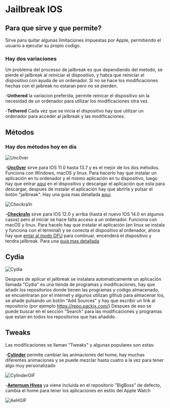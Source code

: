 # Jailbreak IOS

## Para que sirve y que permite?
Sirve para quitar algunas limitaciones impuestas por Apple, permitiendo el usuario a ejecutar su propio codigo.

### Hay dos variaciones
Un problema del processo de jailbreak es que dependiendo del metodo, se pierde el jailbreak al reiniciar el dispositivo, y habra que reiniciar el dispositivo con ayuda de un ordenador. Si no se hace los modificaciones hechas con el jaibreak no estaran pero no se pierden.

-**Unthered** la variacion preferida, permite reinicar el dispositivo sin la necesidad de un ordenador para utilizar los modificaciones otra vez.

-**Tethered** Cada vez que se inicia el dispositivo hay que utilizar un ordenador para acceder al jailbreak y las modificaciones.

## Métodos
### Hay dos métodos hoy en día
![Unc0ver](https://tweak-box.com/wp-content/uploads/2019/04/unc0ver-jailbreak-200x150.png) 

-[**Unc0ver**](https://unc0ver.dev/) sirve para IOS 11.0 hasta 13.7 y es el mejor de los dos métodos. Funciona con Windows, macOS y linux.
Para hacerlo hay que instalar un aplicación en tu ordenador y el mismo aplicación en tu dispositivo, luego hay que entrar [aqui](https://unc0ver.dev/) en el dispositivo y descargar el aplicación que esta para descargar, despues de instalar el aplicación hay que abrirla y pulsar el botón "jailbreak". Hay una guia mas detallada [aqui](https://unc0ver.dev/).

![Checkra1n](https://encrypted-tbn0.gstatic.com/images?q=tbn%3AANd9GcSL0KqslbaYyej66sknVi1sKZdw-MCNoa69FA&usqp=CAU)

-[**Checkra1n**](https://checkra.in/) sirve para IOS 12.0 y arriba (hasta el nuevo IOS 14.0 en algunos casos) pero al iniciar se hace falta acceso a un ordenador. 
Funciona con macOS y linux.
Para hacelo hay que instalar el aplicación (en linux se instala y funciona con el terminal) y se conecta el dispositivo al ordenador, 
ahora hay que [entar al modo DFU](https://www.actualidadiphone.com/poner-el-iphone-en-dfu-mode/) para continuar, encenderá el dispositivo y tendra jailbreak.
Para una [guia mas detallada](https://ios.cfw.guide/installing-checkra1n)

## Cydia
![Cydia](https://upload.wikimedia.org/wikipedia/commons/8/8b/Cydia_logo.png)

Despues de aplicar el jailbreak se instalara automaticamente un aplicación llamada "Cydia" es una tienda de programas y modificaciones, hay que añadir los repositorios donde tienen las programas y codigo almacenado, se encuentraran por el internet y algunos utilizan github para almacenar los, se añade pulsando un botón "Add Sources" y hay que escribir un link al repositorio (por ejemplo https://repo.packix.com/)
Despues de eso se puede buscar en el sección "Search" para las modificaciones y programas que estan en todos los repositorios que has añadido.

## Tweaks
Las modificaciones se llaman "Tweaks" y algunas populares son estas:

-[**Cylinder**](https://github.com/rweichler/cylinder) permite cambiar las animaciones del home, hay muchas diferentes animaciones y se puede mezclar hasta cuatro a la vez para tener algo muy personalizado

![CylinderGIF](https://i.giphy.com/TBfkkDnh8vmBa.gif)

-[**Aeternum Hives**](https://www.ios-repo-updates.com/repository/bigboss/package/com.spiritoflogic.aeternum.hives.ios10/) ya viene incluida en el repositorio "BigBoss" de defecto, cambia el home para tener los aplicaciones en estilo del Apple Watch

![AeHGIF](https://i.giphy.com/1WBDvbK6nNkHu.gif)
